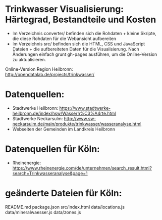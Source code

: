 Trinkwasser Visualisierung: Härtegrad, Bestandteile und Kosten
=======================

* Im Verzeichnis converter/ befinden sich die Rohdaten + kleine Skripte, die diese Rohdaten für die Webansicht aufbereiten
* Im Verzeichnis src/ befinden sich die HTML, CSS und JavaScript Dateien + die aufbereiteten Daten für die Visualisierung. Nach Änderungen einfach grunt gh-pages ausführen, um die Online-Version zu aktualisieren.

Online-Version Region Heilbronn: http://opendatalab.de/projects/trinkwasser/

Datenquellen:
==================

* Stadtwerke Heilbronn: https://www.stadtwerke-heilbronn.de/index/hsw/Wasserh%C3%A4rte.html
* Stadtwerke Neckarsulm: http://www.sw-neckarsulm.de/main/produkte/trinkwasser/wasseranalyse.html
* Webseiten der Gemeinden im Landkreis Heilbronn


Datenquellen für Köln:
===================================

* Rheinenergie: https://www.rheinenergie.com/de/unternehmen/search_result.html?search=Trinkwasseranalyse&page=1

geänderte Dateien für Köln:
============================================
README.md
package.json
src/index.html
data/locations.js
data/mineralwaesser.js
data/zones.js